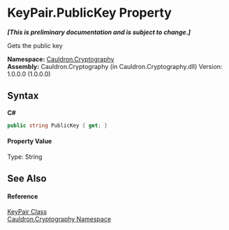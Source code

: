 # KeyPair.PublicKey Property 
 _**\[This is preliminary documentation and is subject to change.\]**_

Gets the public key

**Namespace:**&nbsp;<a href="N_Cauldron_Cryptography">Cauldron.Cryptography</a><br />**Assembly:**&nbsp;Cauldron.Cryptography (in Cauldron.Cryptography.dll) Version: 1.0.0.0 (1.0.0.0)

## Syntax

**C#**<br />
``` C#
public string PublicKey { get; }
```


#### Property Value
Type: String

## See Also


#### Reference
<a href="T_Cauldron_Cryptography_KeyPair">KeyPair Class</a><br /><a href="N_Cauldron_Cryptography">Cauldron.Cryptography Namespace</a><br />